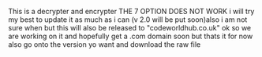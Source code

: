 This is a decrypter and encrypter
THE 7 OPTION DOES NOT WORK
i will try my best to update it as much as i can (v 2.0 will be put soon)also i am not sure when but this will also be released to "codeworldhub.co.uk" ok so we are working on it and hopefully get a .com domain soon but thats it for now
also go onto the version yo want and download the raw file

